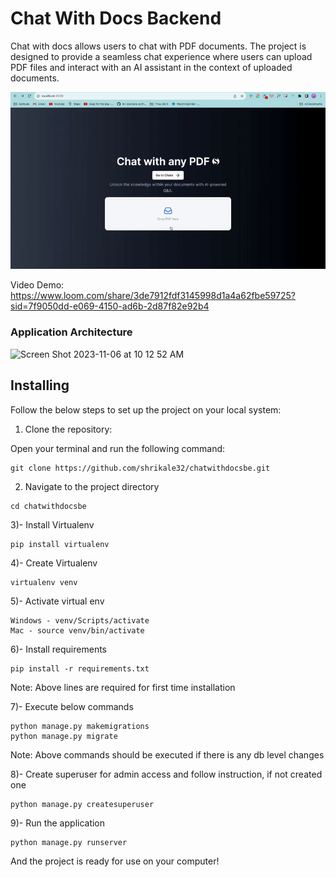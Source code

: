 # Chat With Docs Backend

Chat with docs allows users to chat with PDF documents. The project is designed to provide a seamless chat experience where users can upload PDF files and interact with an AI assistant in the context of uploaded documents.

![Demo](https://github.com/shrikale32/chatwithdocs/blob/main/ezgif.com-gif-maker.gif)

Video Demo: https://www.loom.com/share/3de7912fdf3145998d1a4a62fbe59725?sid=7f9050dd-e069-4150-ad6b-2d87f82e92b4

### Application Architecture

<img width="1079" alt="Screen Shot 2023-11-06 at 10 12 52 AM" src="https://github.com/shrikale32/chatwithdocsbe/assets/27811189/b307c16c-42c8-4992-a9fe-356f8aa993d5">

## Installing

Follow the below steps to set up the project on your local system:

1) Clone the repository:
   
Open your terminal and run the following command:

```
git clone https://github.com/shrikale32/chatwithdocsbe.git
```

2) Navigate to the project directory

```
cd chatwithdocsbe
```

3)- Install Virtualenv

```
pip install virtualenv
```

4)- Create Virtualenv

```
virtualenv venv
```

5)- Activate virtual env

```
Windows - venv/Scripts/activate
Mac - source venv/bin/activate
```

6)- Install requirements

```
pip install -r requirements.txt
```
Note: Above lines are required for first time installation

7)- Execute below commands

```
python manage.py makemigrations
python manage.py migrate
```
Note: Above commands should be executed if there is any db level changes

8)- Create superuser for admin access and follow instruction, if not created one

```
python manage.py createsuperuser
```

9)- Run the application

```
python manage.py runserver
```
And the project is ready for use on your computer!
